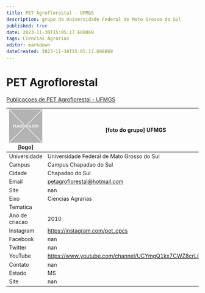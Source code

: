 ```yaml
---
title: PET Agroflorestal - UFMGS
description: grupo da Universidade Federal de Mato Grosso do Sul
published: true
date: 2023-11-30T15:05:17.608869
tags: Ciencias Agrarias
editor: markdown
dateCreated: 2023-11-30T15:05:17.608869
---
```


# PET Agroflorestal

[Publicacoes de PET Agroflorestal - UFMGS](/atividade/283PETAgroflorestalUFMGS/feed)

| ![placeholder.png](/placeholder.png) [logo] | [foto do grupo] UFMGS         |
| ------------------------------------------- | ------------------------------------------------- |
| Universidade                                | Universidade Federal de Mato Grosso do Sul      |
| Campus                                      | Campus Chapadao do Sul            |
| Cidade                                      | Chapadao do Sul             |
| Email                                       | petagroflorestal@hotmail.com             |
| Site                                        | nan              |
| Eixo                                        | Ciencias Agrarias              |
| Tematica                                    |           |
| Ano de criacao                              | 2010        |
| Instagram                                   | https://instagram.com/pet_cpcs         |
| Facebook                                    | nan          |
| Twitter                                     | nan           |
| YouTube                                     | https://www.youtube.com/channel/UCYmgQ1kx7CWZ8crL0n0WrWw           |
| Contato                                     | nan         |
| Estado                                      |  MS            |
| Site                                        | nan |
